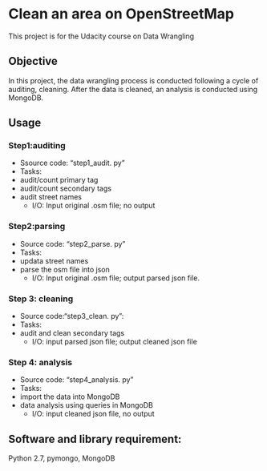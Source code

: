 # Clean an area on OpenStreetMap
This project is for the Udacity course on Data Wrangling

## Objective
In this project, the data wrangling process is conducted following a cycle of auditing, cleaning. After the data is cleaned, an analysis is conducted using MongoDB.

## Usage 
### Step1:auditing     
  * Ssource code: “step1_audit. py”     
  * Tasks:      
* audit/count primary tag     
* audit/count secondary tags     
* audit street names     
  * I/O: Input original .osm file; no output 

### Step2:parsing
  * Source code: “step2_parse. py”
  * Tasks:
* updata street names
* parse the osm file into json
  * I/O: Input original .osm file; output parsed json file.

### Step 3: cleaning
  * Source code:“step3_clean. py”:
  * Tasks:
* audit and clean secondary tags
  * I/O: input parsed json file; output cleaned json file

### Step 4: analysis
  * Source code: “step4_analysis. py”
  * Tasks:
* import the data into MongoDB
* data analysis using queries in MongoDB
  * I/O: input cleaned json file, no output

## Software and library requirement:
Python 2.7, pymongo, MongoDB
